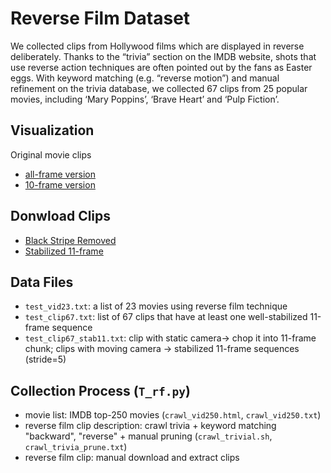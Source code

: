 Reverse Film Dataset
===
We collected clips from Hollywood films which are displayed in reverse deliberately. 
Thanks to the “trivia” section on the IMDB website, shots that use reverse action techniques are often pointed out by the fans as Easter eggs. 
With keyword matching (e.g. “reverse motion”) and manual refinement on the trivia database, 
we collected 67 clips from 25 popular movies, including ‘Mary Poppins’, ‘Brave Heart’ and ‘Pulp Fiction’.

## Visualization
Original movie clips 
- [all-frame version](http://vision03.csail.mit.edu/manip/data/imdb/T_movie_gif10.htm)
- [10-frame version](http://vision03.csail.mit.edu/manip/data/imdb/T_movie_gif10.htm)

## Donwload Clips
- [Black Stripe
  Removed](http://aot.csail.mit.edu/dataset/reverseFilm/orig_bs.zip)
- [Stabilized 11-frame](http://aot.csail.mit.edu/dataset/reverseFilm/stab_11.zip)

## Data Files
- `test_vid23.txt`: a list of 23 movies using reverse film technique
- `test_clip67.txt`: list of 67 clips that have at least one well-stabilized 11-frame sequence
- `test_clip67_stab11.txt`: clip with static camera-> chop it into 11-frame chunk; clips with moving camera -> stabilized 11-frame sequences (stride=5)


## Collection Process (`T_rf.py`)
- movie list: IMDB top-250 movies (`crawl_vid250.html`, `crawl_vid250.txt`)
- reverse film clip description: crawl trivia + keyword matching "backward", "reverse" + manual pruning (`crawl_trivial.sh`, `crawl_trivia_prune.txt`)
- reverse film clip: manual download and extract clips
